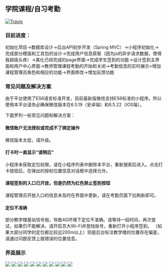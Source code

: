 ## 学院课程/自习考勤

[![Travis](https://img.shields.io/travis/rust-lang/rust.svg)]()

### 目前进度：
初始化项目->数据库设计->后台API初步开发（Spring MVC）->小程序初始化->完成部分模版和工具包的设计->完成用户信息获取（因为js的异步请求数据，使得我超级头疼）->美化已经完成的page界面->完成学生签到的功能->设计签到主界面和用户中心界面->教师管理课程考勤的开始和关闭->考勤信息的实时展示>增加课程管理员角色和相应的功能->界面修改->增加反馈功能

### 常见问题及解决方案

由于平台使用了ES6语言标准开发，目前最新版微信支持ES6标准的小程序。所以使用本平台请务必确保微信版本在6.5.19（安卓端）和6.5.22（iOS端）。

下面罗列一些常见问题和解决方案：

#### 微信账户无法授权或完成不了绑定操作

微信版本太低，请升级。


#### 打卡时一直显示“请稍后”

小程序未获取定位权限，请在小程序列表中删除本平台，重新搜索后进入。点击打卡按钮后，在弹出的授权位置信息对话框中选择允许。

#### 课程签到的入口已开放，但是仍然为红色禁止签到按钮

课程管理员开放入口的信息未及时在界面中更新，请在考勤页面下拉刷新即可。


#### 定位不准确

部分教学楼基站信号弱，导致4G环境下定位不准确。请等待一段时间，再次尝试，如果仍不能解决，请开启苏大Wi-Fi并登陆账号，重新打开小程序签到。
（如果大部分同学的定位都比较远200m以上）则是后台标注教学楼的位置存在偏差，请通过问题反馈上报错误的位置信息。


### 界面展示
![](/demo/scanQR.jpg)
![](/demo/1.png)
![](/demo/2.png)
![](/demo/3.png)
![](/demo/4.png)
![](/demo/5.png)
![](/demo/6.png)
![](/demo/7.png)
![](/demo/8.png)
![](/demo/9.png)
![](/demo/10.png)
